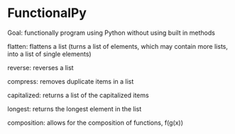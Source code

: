 # FunctionalPy


Goal: functionally program using Python without using built in methods


flatten: flattens a list (turns a list of elements, which may contain more lists, into a list of single elements)

reverse: reverses a list

compress: removes duplicate items in a list

capitalized: returns a list of the capitalized items

longest: returns the longest element in the list

composition: allows for the composition of functions, f(g(x))
